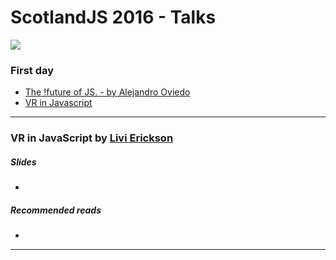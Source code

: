 # ScotlandJS 2016 - Talks

![](https://cdn.rawgit.com/fforres/ScotlandJS/master/small-logo.png)


### First day
- [The !future of JS. - by Alejandro Oviedo](#the-future-of-js)
- [VR in Javascript](#vr-in-javascript)



-----




### <a name="vr-in-javascript"></a>VR in JavaScript by [Livi Erickson](https://twitter.com/@misslivirose)

##### Slides
- []()

##### Recommended reads
- []()





-----
